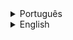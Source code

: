 <details>
  <summary>Português</summary>
<br>

Repositório inspirado no desafio feito em video pelo canal do Youtube [The Coding Train](https://thecodingtrain.com/challenges/167-prime-spiral)
  
## O que é a espiral de Ulam?
Esta construção foi feita pela primeira vez pelo matemático polonês-americano Stanislaw Ulam (1909-1986) em 1963, enquanto rabiscava durante uma palestra chata em uma reunião científica. Enquanto desenhava uma grade de linhas, ele decidiu numerar as interseções de acordo com um padrão espiral, e então começou a circular os números na espiral que eram primos. Surpreendentemente, os primos circulados pareciam cair ao longo de várias linhas retas diagonais ou, na prosa um pouco mais formal de Ulam, "parecem exibir uma aparência fortemente não aleatória" (Stein et al. 1964). A espiral apareceu na capa de março de 1964 da revista Scientific American. [Link](https://mathworld.wolfram.com/PrimeSpiral.html)

## Premissas do desafio:
1 - Você pode usar qualquer linguagem, framework e etc... escolha sabiamente;

2 - O usuário deve conseguir escolher quantos números vão ser renderizados;

3 - O quadro renderizado deve ter duas caracteristicas basicas:
  - O número 1 no centro do quadro;
  - Os números seguintes são renderizados em espiral em sentido anti-horario em volta do 1;

4 - Caso o número renderizado seja primo circule ele ou mude a cor de fundo;

5 - O padrão não deve se alterar caso o mesmo número seja fornecido, mesmo número === mesmo padrão;

## Apenas um exemplo, não precisa seguir a risca:
<img src="https://blogs.sas.com/content/iml/files/2013/10/ulamspiral.png" width="300px">

  [Link](https://blogs.sas.com/content/iml/2014/01/27/ulam-spirals.html)
</details>

<details>
  <summary>English</summary>
<br>

Repository inspired by the challenge made in video by the Youtube channel [The Coding Train](https://thecodingtrain.com/challenges/167-prime-spiral)

## What is Ulam Spiral?
This construction was first made by Polish-American mathematician Stanislaw Ulam (1909-1986) in 1963 while doodling during a boring talk at a scientific meeting. While drawing a grid of lines, he decided to number the intersections according to a spiral pattern, and then began circling the numbers in the spiral that were primes. Surprisingly, the circled primes appeared to fall along a number of diagonal straight lines or, in Ulam's slightly more formal prose, it "appears to exhibit a strongly nonrandom appearance" (Stein et al. 1964). The spiral appeared on the March 1964 cover of Scientific American magazine. [Link](https://mathworld.wolfram.com/PrimeSpiral.html)

## Challenge Premises:
1 - You can use any language, framework, etc... choose wisely;

2 - The user must be able to choose how many numbers will be rendered;

3 - The rendered frame must have two basic characteristics:
   - The number 1 in the center of the frame;
   - The following numbers are rendered in a counterclockwise spiral around 1;

4 - If the rendered number is prime, circle it or change the background color;

5 - The pattern must not change if the same number is provided, same number === same pattern;

## Just an example, you don't have to follow it literally:
<img src="https://blogs.sas.com/content/iml/files/2013/10/ulamspiral.png" width="300px">
  
[Link](https://blogs.sas.com/content/iml/2014/01/27/ulam-spirals.html)
</details>
